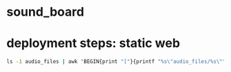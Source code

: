 # sound_board



# deployment steps: static web
```cmd
ls -1 audio_files | awk 'BEGIN{print "["}{printf "%s\"audio_files/%s\"", sep, $0; sep=","}END{print "]"}' > sounds.json
```

<!-- Run App
npm install express
node server.js -->